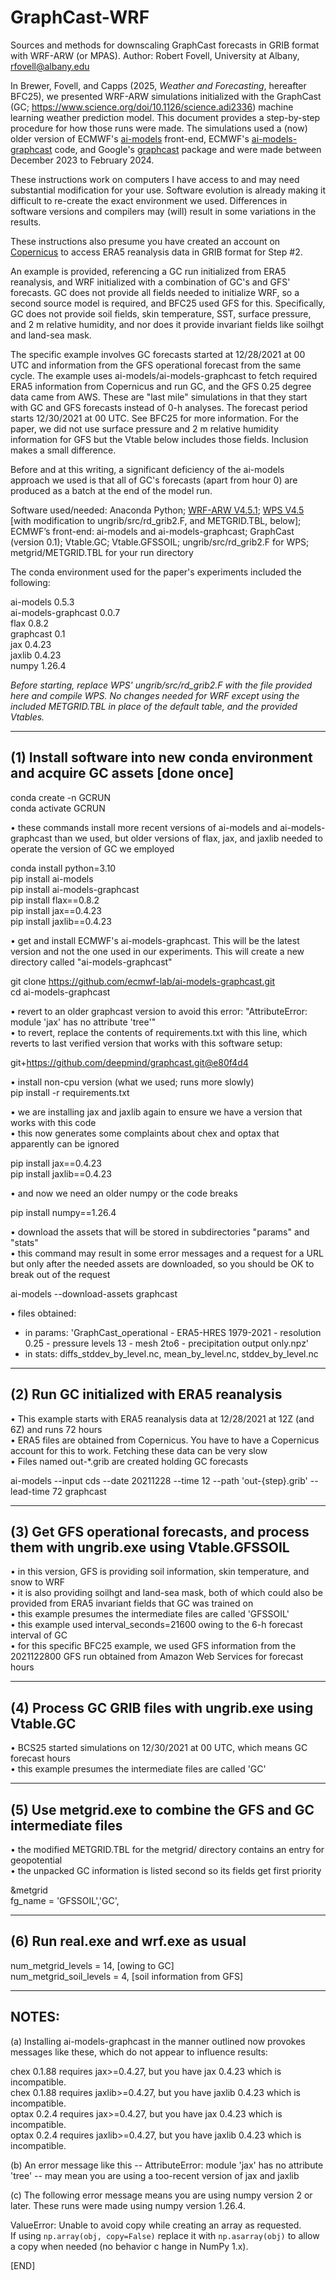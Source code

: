 # GraphCast-WRF
Sources and methods for downscaling GraphCast forecasts in GRIB format with WRF-ARW (or MPAS).
Author: Robert Fovell, University at Albany, rfovell@albany.edu

In Brewer, Fovell, and Capps (2025, <i>Weather and Forecasting</i>, hereafter BFC25), we presented WRF-ARW simulations initialized with the GraphCast (GC; https://www.science.org/doi/10.1126/science.adi2336) machine learning weather prediction model. This document provides a step-by-step procedure for how those runs were made.  The simulations used a (now) older version of ECMWF's [ai-models](https://github.com/ecmwf-lab/ai-models) front-end, ECMWF's [ai-models-graphcast](https://github.com/ecmwf-lab/ai-models-graphcast) code, and Google's [graphcast](https://github.com/google-deepmind/graphcast) package and were made between December 2023 to February 2024.

These instructions work on computers I have access to and may need substantial modification for your use.  Software evolution is already making it difficult to re-create the exact environment we used.  Differences in software versions and compilers may (will) result in some variations in the results.

These instructions also presume you have created an account on [Copernicus](https://www.copernicus.eu/en/access-data) to access ERA5 reanalysis data in GRIB format for Step #2. 

An example is provided, referencing a GC run initialized from ERA5 reanalysis, and WRF initialized with a combination of GC's and GFS' forecasts.  GC does not provide all fields needed to initialize WRF, so a second source model is required, and BFC25 used GFS for this.  Specifically, GC does not provide soil fields, skin temperature, SST, surface pressure, and 2 m relative humidity, and nor does it provide invariant fields like soilhgt and land-sea mask.

The specific example involves GC forecasts started at 12/28/2021 at 00 UTC and information from the GFS operational forecast from the same cycle.  The example uses ai-models/ai-models-graphcast to fetch required ERA5 information from Copernicus and run GC, and the GFS 0.25 degree data came from AWS.  These are "last mile" simulations in that they start with GC and GFS forecasts instead of 0-h analyses.  The forecast period starts 12/30/2021 at 00 UTC.  See BFC25 for more information.  For the paper, we did not use surface pressure and 2 m relative humidity information for GFS but the Vtable below includes those fields.  Inclusion makes a small difference.

Before and at this writing, a significant deficiency of the ai-models approach we used is that all of GC's forecasts (apart from hour 0) are produced as a batch at the end of the model run.

Software used/needed:
Anaconda Python;
[WRF-ARW V4.5.1](https://github.com/wrf-model/WRF/releases/tag/v4.5.1);
[WPS V4.5](https://github.com/wrf-model/WPS/releases/tag/v4.5) [with modification to ungrib/src/rd_grib2.F, and METGRID.TBL, below];
ECMWF’s front-end: ai-models and ai-models-graphcast; GraphCast (version 0.1);
Vtable.GC; Vtable.GFSSOIL; ungrib/src/rd_grib2.F for WPS; metgrid/METGRID.TBL for your run directory


The conda environment used for the paper's experiments included the following:

ai-models                 0.5.3                    
ai-models-graphcast       0.0.7                    
flax                      0.8.2                    
graphcast                 0.1                      
jax                       0.4.23                   
jaxlib                    0.4.23                   
numpy                     1.26.4                   

<i>Before starting, replace WPS' ungrib/src/rd_grib2.F with the file provided here and compile WPS.  No changes needed for WRF except using the included METGRID.TBL in place of the default table, and the provided Vtables.</i>

--------------------------------------------------------------------------------------------------------
(1) Install software into new conda environment and acquire GC assets [done once]
--------------------------------------------------------------------------------------------------------
conda create -n GCRUN <br>
conda activate GCRUN

• these commands install more recent versions of ai-models and ai-models-graphcast than we used, but older versions of flax, jax, and jaxlib needed to operate the version of GC we employed

conda install python=3.10 <br>
pip install ai-models <br>
pip install ai-models-graphcast <br>
pip install flax==0.8.2 <br>
pip install jax==0.4.23 <br>
pip install jaxlib==0.4.23 <br>

• get and install ECMWF's ai-models-graphcast. This will be the latest version and not the one used in our experiments.  This will create a new directory called "ai-models-graphcast"

git clone https://github.com/ecmwf-lab/ai-models-graphcast.git <br>
cd ai-models-graphcast

• revert to an older graphcast version to avoid this error: "AttributeError: module 'jax' has no attribute 'tree'"<br>
• to revert, replace the contents of requirements.txt with this line, which reverts to last verified version that works with this software setup:<br>

git+https://github.com/deepmind/graphcast.git@e80f4d4 <br>

• install non-cpu version (what we used; runs more slowly) <br>
pip install -r requirements.txt <br>

• we are installing jax and jaxlib again to ensure we have a version that works with this code <br>
• this now generates some complaints about chex and optax that apparently can be ignored <br>

pip install jax==0.4.23 <br>
pip install jaxlib==0.4.23 <br>

• and now we need an older numpy or the code breaks <br>

pip install numpy==1.26.4 <br>

• download the assets that will be stored in subdirectories "params" and "stats" <br>
• this command may result in some error messages and a request for a URL but only after the needed assets are downloaded, so you should be OK to break out of the request <br>

ai-models --download-assets graphcast <br>

• files obtained: <br>
- in params: 'GraphCast_operational - ERA5-HRES 1979-2021 - resolution 0.25 - pressure levels 13 - mesh 2to6 - precipitation output only.npz' <br>
- in stats: diffs_stddev_by_level.nc, mean_by_level.nc, stddev_by_level.nc <br>

--------------------------------------------------------------------------------------------------------
(2) Run GC initialized with ERA5 reanalysis
--------------------------------------------------------------------------------------------------------

• This example starts with ERA5 reanalysis data at 12/28/2021 at 12Z (and 6Z) and runs 72 hours <br>
• ERA5 files are obtained from Copernicus.  You have to have a Copernicus account for this to work. Fetching these data can be very slow <br>
• Files named out-*.grib are created holding GC forecasts <br>

ai-models --input cds --date 20211228 --time 12 --path 'out-{step}.grib' --lead-time 72 graphcast <br>

--------------------------------------------------------------------------------------------------------
(3) Get GFS operational forecasts, and process them with ungrib.exe using Vtable.GFSSOIL
--------------------------------------------------------------------------------------------------------

• in this version, GFS is providing soil information, skin temperature, and snow to WRF <br>
• it is also providing soilhgt and land-sea mask, both of which could also be provided from ERA5 invariant fields that GC was trained on <br>
• this example presumes the intermediate files are called 'GFSSOIL' <br>
• this example used interval_seconds=21600 owing to the 6-h forecast interval of GC <br>
• for this specific BFC25 example, we used GFS information from the 2021122800 GFS run obtained from Amazon Web Services for forecast hours  <br>


--------------------------------------------------------------------------------------------------------
(4) Process GC GRIB files with ungrib.exe using Vtable.GC
--------------------------------------------------------------------------------------------------------

• BCS25 started simulations on 12/30/2021 at 00 UTC, which means GC forecast hours  <br>
• this example presumes the intermediate files are called 'GC' <br>

--------------------------------------------------------------------------------------------------------
(5) Use metgrid.exe to combine the GFS and GC intermediate files
--------------------------------------------------------------------------------------------------------

• the modified METGRID.TBL for the metgrid/ directory contains an entry for geopotential <br>
• the unpacked GC information is listed second so its fields get first priority <br>

&metgrid <br>
 fg_name = 'GFSSOIL','GC', <br>

--------------------------------------------------------------------------------------------------------
(6) Run real.exe and wrf.exe as usual
--------------------------------------------------------------------------------------------------------

 num_metgrid_levels                  = 14,	[owing to GC] <br>
 num_metgrid_soil_levels             = 4,	[soil information from GFS] <br>


--------------------------------------------------------------------------------------------------------
NOTES:
--------------------------------------------------------------------------------------------------------

(a) Installing ai-models-graphcast in the manner outlined now provokes messages like these, which do not appear to influence results: <br>

chex 0.1.88 requires jax>=0.4.27, but you have jax 0.4.23 which is incompatible.<br>
chex 0.1.88 requires jaxlib>=0.4.27, but you have jaxlib 0.4.23 which is incompatible.<br>
optax 0.2.4 requires jax>=0.4.27, but you have jax 0.4.23 which is incompatible.<br>
optax 0.2.4 requires jaxlib>=0.4.27, but you have jaxlib 0.4.23 which is incompatible.<br>

(b) An error message like this -- AttributeError: module 'jax' has no attribute 'tree' -- may mean you are using a too-recent version of jax and jaxlib<br>

(c) The following error message means you are using numpy version 2 or later.  These runs were made using numpy version 1.26.4.<br>

ValueError: Unable to avoid copy while creating an array as requested.<br>
If using `np.array(obj, copy=False)` replace it with `np.asarray(obj)` to allow a copy when needed (no behavior c
hange in NumPy 1.x).<br>

[END]
